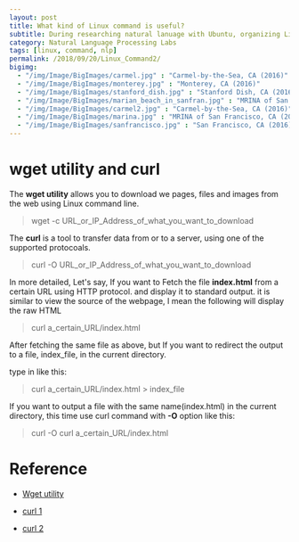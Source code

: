 ```yaml
---
layout: post
title: What kind of Linux command is useful?
subtitle: During researching natural lanuage with Ubuntu, organizing Linux command that I have used. 
category: Natural Language Processing Labs
tags: [linux, command, nlp]
permalink: /2018/09/20/Linux_Command2/
bigimg: 
  - "/img/Image/BigImages/carmel.jpg" : "Carmel-by-the-Sea, CA (2016)"
  - "/img/Image/BigImages/monterey.jpg" : "Monterey, CA (2016)"
  - "/img/Image/BigImages/stanford_dish.jpg" : "Stanford Dish, CA (2016)"
  - "/img/Image/BigImages/marian_beach_in_sanfran.jpg" : "MRINA of San Francisco, CA (2016)"
  - "/img/Image/BigImages/carmel2.jpg" : "Carmel-by-the-Sea, CA (2016)"
  - "/img/Image/BigImages/marina.jpg" : "MRINA of San Francisco, CA (2016)"
  - "/img/Image/BigImages/sanfrancisco.jpg" : "San Francisco, CA (2016)"
---
```


# wget utility and curl

The **wget utility** allows you to download we pages, files and images from the web using Linux command line.

 > wget -c URL_or_IP_Address_of_what_you_want_to_download

The **curl** is a tool to transfer data from or to a server, using one of the supported protocoals.

 > curl -O URL_or_IP_Address_of_what_you_want_to_download
 
In more detailed, Let's say, If you want to Fetch the file **index.html** from a certain URL using HTTP protocol.
and display it to standard output. it is similar to view the source of the webpage, I mean the following will display the raw HTML

> curl a_certain_URL/index.html

After fetching the same file as above, but If you want to redirect the output to a file, index_file, in the current directory.

type in like this:

> curl a_certain_URL/index.html > index_file

If you want to output a file with the same name(index.html) in the current directory, this time use curl command with **-O** option like this:

> curl -O curl a_certain_URL/index.html


# Reference 

 - [Wget utility](https://www.lifewire.com/uses-of-command-wget-2201085)
 
 - [curl 1](https://www.lifewire.com/curl-definition-2184508)
 
 - [curl 2](https://www.computerhope.com/unix/curl.htm)
